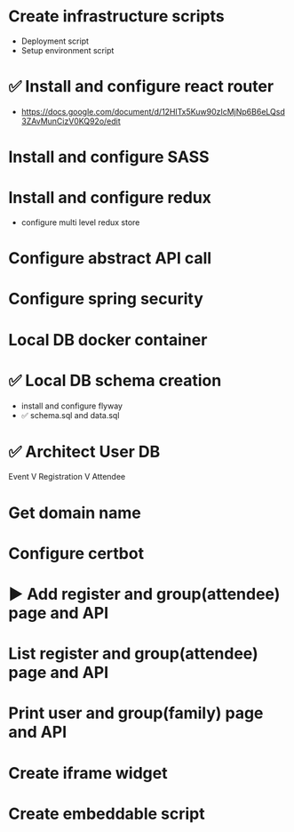 # Create infrastructure scripts
- Deployment script
- Setup environment script

# ✅ Install and configure react router
- https://docs.google.com/document/d/12HlTx5Kuw90zIcMjNp6B6eLQsd3ZAvMunCizV0KQ92o/edit

# Install and configure SASS

# Install and configure redux
- configure multi level redux store

# Configure abstract API call 

# Configure spring security

# Local DB docker container

# ✅ Local DB schema creation
- install and configure flyway
- ✅ schema.sql and data.sql

# ✅ Architect User DB

Event
  V
Registration
  V
Attendee

# Get domain name

# Configure certbot

# ▶️ Add register and group(attendee) page and API

# List register and group(attendee) page and API

# Print user and group(family) page and API

# Create iframe widget

# Create embeddable script
